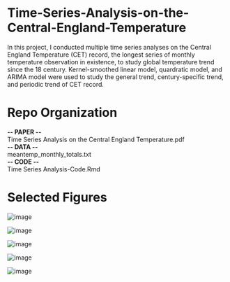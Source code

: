 # Time-Series-Analysis-on-the-Central-England-Temperature
In this project, I conducted multiple time series analyses on the Central England Temperature (CET) record, the longest series of monthly temperature observation in existence, to study global temperature trend since the 18 century. Kernel-smoothed linear model, quardratic model, and ARIMA model were used to study the general trend, century-specific trend, and periodic trend of CET record. 

# Repo Organization
**-- PAPER --**  
Time Series Analysis on the Central England Temperature.pdf  
**-- DATA --**  
meantemp_monthly_totals.txt  
**-- CODE --**  
Time Series Analysis-Code.Rmd

# Selected Figures
![image](https://github.com/user-attachments/assets/0dbae4cd-2466-4489-80a2-1592b8cc1859)

![image](https://github.com/user-attachments/assets/24c46815-6426-414c-986d-730ec391f746)

![image](https://github.com/user-attachments/assets/835d712b-2df3-4c35-b8b4-c6673deb187d)

![image](https://github.com/user-attachments/assets/e752e265-7bf5-4846-a809-1eb046f06fbf)

![image](https://github.com/user-attachments/assets/aa351137-f542-454d-b55c-23dd203ecbb1)



